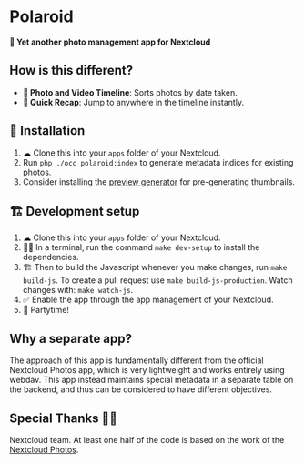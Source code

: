 # Polaroid

**📸 Yet another photo management app for Nextcloud**

## How is this different?

* **📸 Photo and Video Timeline**: Sorts photos by date taken.
* **🤔 Quick Recap**: Jump to anywhere in the timeline instantly.

## 🚀 Installation

1. ☁ Clone this into your `apps` folder of your Nextcloud.
1. Run `php ./occ polaroid:index` to generate metadata indices for existing photos.
1. Consider installing the [preview generator](https://github.com/rullzer/previewgenerator) for pre-generating thumbnails.

## 🏗 Development setup

1. ☁ Clone this into your `apps` folder of your Nextcloud.
1. 👩‍💻 In a terminal, run the command `make dev-setup` to install the dependencies.
1. 🏗 Then to build the Javascript whenever you make changes, run `make build-js`. To create a pull request use `make build-js-production`. Watch changes with: `make watch-js`.
1. ✅ Enable the app through the app management of your Nextcloud.
1. 🎉 Partytime!

## Why a separate app?
The approach of this app is fundamentally different from the official Nextcloud Photos app, which is very lightweight and works entirely using webdav. This app instead maintains special metadata in a separate table on the backend, and thus can be considered to have different objectives.

## Special Thanks 🙏🏻
Nextcloud team. At least one half of the code is based on the work of the [Nextcloud Photos](https://github.com/nextcloud/photos).
